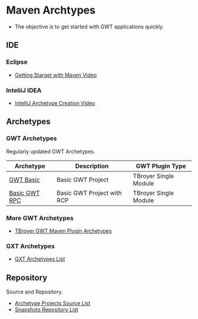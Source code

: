 # Maven Archtypes
* The objective is to get started with GWT applications quickly. 

## IDE

### Eclipse

* [Getting Starget with Maven Video](https://www.youtube.com/watch?v=xeanOpvrbBQ&index=2&list=PLBbgqtDgdc_TqzA-qXrjgTFMC_6DKAQyT&ab_channel=BrandonDonnelson)

### InteliiJ IDEA

* [IntelliJ Archetype Creation Video](https://www.youtube.com/watch?v=XD9anp_p4mc)

## Archetypes

### GWT Archetypes
Regularly updated GWT Archetypes.

| Archetype | Description | GWT Plugin Type |
| --- | --- | --- |
| [GWT Basic](https://github.com/branflake2267/Archetypes/tree/master/archetypes/gwt-basic) | Basic GWT Project | TBroyer Single Module |
| [Basic GWT RPC](https://github.com/branflake2267/Archetypes/tree/master/archetypes/gwt-basic-rpc) | Basic GWT Project with RCP | TBroyer Single Module |

### More GWT Archetypes

* [TBroyer GWT Maven Plugin Archetypes](https://github.com/tbroyer/gwt-maven-archetypes)

### GXT Archetypes

* [GXT Archetypes List](http://docs.sencha.com/gxt/4.x/getting_started/maven/Archetypes.html)

## Repository
Source and Repository.

* [Archetype Projects Source List](./archetypes)
* [Snapshots Repository List](https://oss.sonatype.org/content/repositories/snapshots/com/github/branflake2267/archetypes/)
